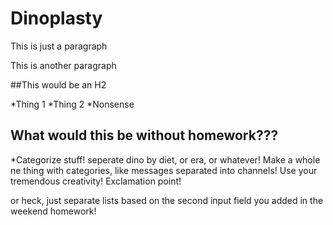 # Dinoplasty
This is just a paragraph

This is another paragraph

##This would be an H2

*Thing 1
*Thing 2
*Nonsense

## What would this be without homework???
*Categorize stuff! seperate dino by diet, or era, or whatever! Make a whole ne thing with categories, like messages separated into channels! Use your tremendous creativity! Exclamation point!

or heck, just separate lists based on the second input field you added in the weekend homework!
